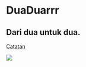 # DuaDuarrr
<h2>Dari dua untuk dua.</h2>
<p><a href="https://drive.google.com/drive/folders/1ojWdSco5qDAq2epSefPGujBiEmEYSM4D?usp=sharing">Catatan</a></p>
<img src="https://instagram.fvno1-1.fna.fbcdn.net/v/t51.2885-15/e35/67402489_416042199035276_7816668498849457424_n.jpg?_nc_ht=instagram.fvno1-1.fna.fbcdn.net&oh=37dd5f67d1ac7788e629461147151688&oe=5DDFFBF8&ig_cache_key=MjExMTAyMjUwNTQ4ODc5OTExMg%3D%3D.2">
